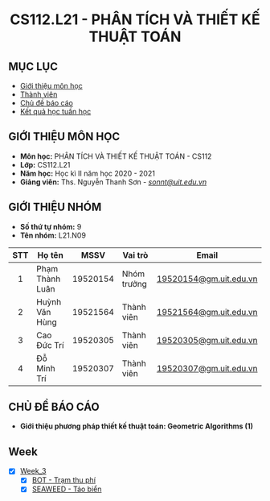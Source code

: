 <!-- Title -->
<h1 align="center"><b>CS112.L21 - PHÂN TÍCH VÀ THIẾT KẾ THUẬT TOÁN</b></h1>

## MỤC LỤC
* [Giới thiệu môn học](#giới-thiệu-môn-học)
* [Thành viên](#giới-thiệu-nhóm)
* [Chủ đề báo cáo](#chủ-đề-báo-cáo)
* [Kết quả học tuần học](#Week)

## GIỚI THIỆU MÔN HỌC
* **Môn học:** PHÂN TÍCH VÀ THIẾT KẾ THUẬT TOÁN - CS112
* **Lớp:** CS112.L21
* **Năm học:** Học kì II năm học 2020 - 2021
* **Giảng viên:** Ths. Nguyễn Thanh Sơn - *sonnt@uit.edu.vn*

## GIỚI THIỆU NHÓM
* **Số thứ tự nhóm:** 9
* **Tên nhóm:** L21.N09

| STT | Họ tên | MSSV | Vai trò | Email |
| :---: | --- | --- | --- | --- |
| 1 | Phạm Thành Luân | 19520154 | Nhóm trưởng | 19520154@gm.uit.edu.vn | 
| 2 | Huỳnh Văn Hùng | 19521564 | Thành viên | 19521564@gm.uit.edu.vn | 
| 3 | Cao Đức Trí | 19520305 | Thành viên | 19520305@gm.uit.edu.vn |
| 4 | Đỗ Minh Trí | 19520307 | Thành viên | 19520307@gm.uit.edu.vn |

## CHỦ ĐỀ BÁO CÁO
*    **Giới thiệu phương pháp thiết kế thuật toán: Geometric Algorithms (1)**

## Week

- [x] [Week_3](Week_3)
  - [x] [BOT - Trạm thu phí](Week_3/BOT)
  - [x] [SEAWEED - Tảo biển](Week_3/SEAWEED)
